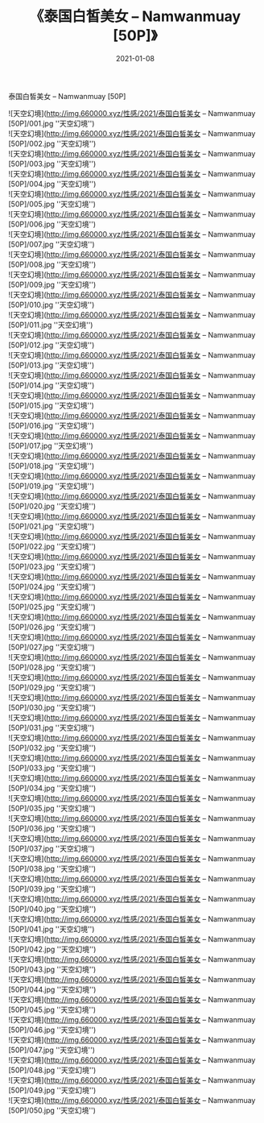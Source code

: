 ﻿---
layout: post
title:  《泰国白皙美女 – Namwanmuay [50P]》
date:   2021-01-08
img: http://img.660000.xyz/性感/2021/泰国白皙美女 – Namwanmuay [50P]/000.jpg
categories: [美女, 性感, 泳衣]
---

泰国白皙美女 – Namwanmuay [50P]



![天空幻境](http://img.660000.xyz/性感/2021/泰国白皙美女 – Namwanmuay [50P]/001.jpg ''天空幻境'') <br>
![天空幻境](http://img.660000.xyz/性感/2021/泰国白皙美女 – Namwanmuay [50P]/002.jpg ''天空幻境'') <br>
![天空幻境](http://img.660000.xyz/性感/2021/泰国白皙美女 – Namwanmuay [50P]/003.jpg ''天空幻境'') <br>
![天空幻境](http://img.660000.xyz/性感/2021/泰国白皙美女 – Namwanmuay [50P]/004.jpg ''天空幻境'') <br>
![天空幻境](http://img.660000.xyz/性感/2021/泰国白皙美女 – Namwanmuay [50P]/005.jpg ''天空幻境'') <br>
![天空幻境](http://img.660000.xyz/性感/2021/泰国白皙美女 – Namwanmuay [50P]/006.jpg ''天空幻境'') <br>
![天空幻境](http://img.660000.xyz/性感/2021/泰国白皙美女 – Namwanmuay [50P]/007.jpg ''天空幻境'') <br>
![天空幻境](http://img.660000.xyz/性感/2021/泰国白皙美女 – Namwanmuay [50P]/008.jpg ''天空幻境'') <br>
![天空幻境](http://img.660000.xyz/性感/2021/泰国白皙美女 – Namwanmuay [50P]/009.jpg ''天空幻境'') <br>
![天空幻境](http://img.660000.xyz/性感/2021/泰国白皙美女 – Namwanmuay [50P]/010.jpg ''天空幻境'') <br>
![天空幻境](http://img.660000.xyz/性感/2021/泰国白皙美女 – Namwanmuay [50P]/011.jpg ''天空幻境'') <br>
![天空幻境](http://img.660000.xyz/性感/2021/泰国白皙美女 – Namwanmuay [50P]/012.jpg ''天空幻境'') <br>
![天空幻境](http://img.660000.xyz/性感/2021/泰国白皙美女 – Namwanmuay [50P]/013.jpg ''天空幻境'') <br>
![天空幻境](http://img.660000.xyz/性感/2021/泰国白皙美女 – Namwanmuay [50P]/014.jpg ''天空幻境'') <br>
![天空幻境](http://img.660000.xyz/性感/2021/泰国白皙美女 – Namwanmuay [50P]/015.jpg ''天空幻境'') <br>
![天空幻境](http://img.660000.xyz/性感/2021/泰国白皙美女 – Namwanmuay [50P]/016.jpg ''天空幻境'') <br>
![天空幻境](http://img.660000.xyz/性感/2021/泰国白皙美女 – Namwanmuay [50P]/017.jpg ''天空幻境'') <br>
![天空幻境](http://img.660000.xyz/性感/2021/泰国白皙美女 – Namwanmuay [50P]/018.jpg ''天空幻境'') <br>
![天空幻境](http://img.660000.xyz/性感/2021/泰国白皙美女 – Namwanmuay [50P]/019.jpg ''天空幻境'') <br>
![天空幻境](http://img.660000.xyz/性感/2021/泰国白皙美女 – Namwanmuay [50P]/020.jpg ''天空幻境'') <br>
![天空幻境](http://img.660000.xyz/性感/2021/泰国白皙美女 – Namwanmuay [50P]/021.jpg ''天空幻境'') <br>
![天空幻境](http://img.660000.xyz/性感/2021/泰国白皙美女 – Namwanmuay [50P]/022.jpg ''天空幻境'') <br>
![天空幻境](http://img.660000.xyz/性感/2021/泰国白皙美女 – Namwanmuay [50P]/023.jpg ''天空幻境'') <br>
![天空幻境](http://img.660000.xyz/性感/2021/泰国白皙美女 – Namwanmuay [50P]/024.jpg ''天空幻境'') <br>
![天空幻境](http://img.660000.xyz/性感/2021/泰国白皙美女 – Namwanmuay [50P]/025.jpg ''天空幻境'') <br>
![天空幻境](http://img.660000.xyz/性感/2021/泰国白皙美女 – Namwanmuay [50P]/026.jpg ''天空幻境'') <br>
![天空幻境](http://img.660000.xyz/性感/2021/泰国白皙美女 – Namwanmuay [50P]/027.jpg ''天空幻境'') <br>
![天空幻境](http://img.660000.xyz/性感/2021/泰国白皙美女 – Namwanmuay [50P]/028.jpg ''天空幻境'') <br>
![天空幻境](http://img.660000.xyz/性感/2021/泰国白皙美女 – Namwanmuay [50P]/029.jpg ''天空幻境'') <br>
![天空幻境](http://img.660000.xyz/性感/2021/泰国白皙美女 – Namwanmuay [50P]/030.jpg ''天空幻境'') <br>
![天空幻境](http://img.660000.xyz/性感/2021/泰国白皙美女 – Namwanmuay [50P]/031.jpg ''天空幻境'') <br>
![天空幻境](http://img.660000.xyz/性感/2021/泰国白皙美女 – Namwanmuay [50P]/032.jpg ''天空幻境'') <br>
![天空幻境](http://img.660000.xyz/性感/2021/泰国白皙美女 – Namwanmuay [50P]/033.jpg ''天空幻境'') <br>
![天空幻境](http://img.660000.xyz/性感/2021/泰国白皙美女 – Namwanmuay [50P]/034.jpg ''天空幻境'') <br>
![天空幻境](http://img.660000.xyz/性感/2021/泰国白皙美女 – Namwanmuay [50P]/035.jpg ''天空幻境'') <br>
![天空幻境](http://img.660000.xyz/性感/2021/泰国白皙美女 – Namwanmuay [50P]/036.jpg ''天空幻境'') <br>
![天空幻境](http://img.660000.xyz/性感/2021/泰国白皙美女 – Namwanmuay [50P]/037.jpg ''天空幻境'') <br>
![天空幻境](http://img.660000.xyz/性感/2021/泰国白皙美女 – Namwanmuay [50P]/038.jpg ''天空幻境'') <br>
![天空幻境](http://img.660000.xyz/性感/2021/泰国白皙美女 – Namwanmuay [50P]/039.jpg ''天空幻境'') <br>
![天空幻境](http://img.660000.xyz/性感/2021/泰国白皙美女 – Namwanmuay [50P]/040.jpg ''天空幻境'') <br>
![天空幻境](http://img.660000.xyz/性感/2021/泰国白皙美女 – Namwanmuay [50P]/041.jpg ''天空幻境'') <br>
![天空幻境](http://img.660000.xyz/性感/2021/泰国白皙美女 – Namwanmuay [50P]/042.jpg ''天空幻境'') <br>
![天空幻境](http://img.660000.xyz/性感/2021/泰国白皙美女 – Namwanmuay [50P]/043.jpg ''天空幻境'') <br>
![天空幻境](http://img.660000.xyz/性感/2021/泰国白皙美女 – Namwanmuay [50P]/044.jpg ''天空幻境'') <br>
![天空幻境](http://img.660000.xyz/性感/2021/泰国白皙美女 – Namwanmuay [50P]/045.jpg ''天空幻境'') <br>
![天空幻境](http://img.660000.xyz/性感/2021/泰国白皙美女 – Namwanmuay [50P]/046.jpg ''天空幻境'') <br>
![天空幻境](http://img.660000.xyz/性感/2021/泰国白皙美女 – Namwanmuay [50P]/047.jpg ''天空幻境'') <br>
![天空幻境](http://img.660000.xyz/性感/2021/泰国白皙美女 – Namwanmuay [50P]/048.jpg ''天空幻境'') <br>
![天空幻境](http://img.660000.xyz/性感/2021/泰国白皙美女 – Namwanmuay [50P]/049.jpg ''天空幻境'') <br>
![天空幻境](http://img.660000.xyz/性感/2021/泰国白皙美女 – Namwanmuay [50P]/050.jpg ''天空幻境'') <br>